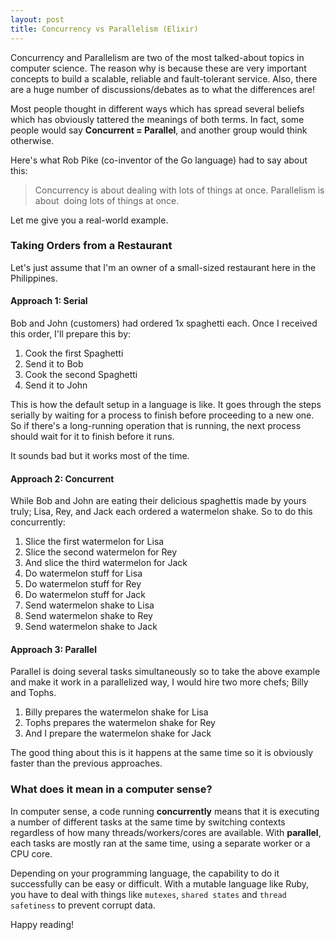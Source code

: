 ```yaml
---
layout: post
title: Concurrency vs Parallelism (Elixir)
---
```


Concurrency and Parallelism are two of the most talked-about topics in computer
science. The reason why is because these are very important concepts to build a scalable, 
reliable and fault-tolerant service. Also, there are a huge number of
discussions/debates as to what the differences are!

<!--break-->

Most people thought in different ways which has spread several beliefs which has
obviously tattered the meanings of both terms. In fact, some people would say 
**Concurrent = Parallel**, and another group would think otherwise.

Here's what Rob Pike (co-inventor of the Go language) had to say about this:

> Concurrency is about dealing with lots of things at once. Parallelism is about 
> doing lots of things at once.

Let me give you a real-world example.

### Taking Orders from a Restaurant

Let's just assume that I'm an owner of a small-sized restaurant here in the
Philippines.

#### Approach 1: Serial

Bob and John (customers) had ordered 1x spaghetti each. Once I received this
order, I'll prepare this by:

1. Cook the first Spaghetti
2. Send it to Bob
3. Cook the second Spaghetti
4. Send it to John

This is how the default setup in a language is like. It goes through the steps
serially by waiting for a process to finish before proceeding to a new one. So
if there's a long-running operation that is running, the next process should
wait for it to finish before it runs.

It sounds bad but it works most of the time.

#### Approach 2: Concurrent

While Bob and John are eating their delicious spaghettis made by yours truly;
Lisa, Rey, and Jack each ordered a watermelon shake. So to do this concurrently:

1. Slice the first watermelon for Lisa
2. Slice the second watermelon for Rey
3. And slice the third watermelon for Jack
4. Do watermelon stuff for Lisa
5. Do watermelon stuff for Rey
6. Do watermelon stuff for Jack
7. Send watermelon shake to Lisa
8. Send watermelon shake to Rey
9. Send watermelon shake to Jack

#### Approach 3: Parallel

Parallel is doing several tasks simultaneously so to take the above example and
make it work in a parallelized way, I would hire two more chefs; Billy and
Tophs.

1. Billy prepares the watermelon shake for Lisa
2. Tophs prepares the watermelon shake for Rey
3. And I prepare the watermelon shake for Jack

The good thing about this is it happens at the same time so it is obviously
faster than the previous approaches.

### What does it mean in a computer sense?

In computer sense, a code running **concurrently** means that it is executing a
number of different tasks at the same time by switching contexts regardless of how
many threads/workers/cores are available. With **parallel**, each tasks are mostly 
ran at the same time, using a separate worker or a CPU core.

Depending on your programming language, the capability to do it successfully can
be easy or difficult. With a mutable language like Ruby, you have to deal with
things like `mutexes`, `shared states` and `thread safetiness` to prevent corrupt data.

Happy reading!



